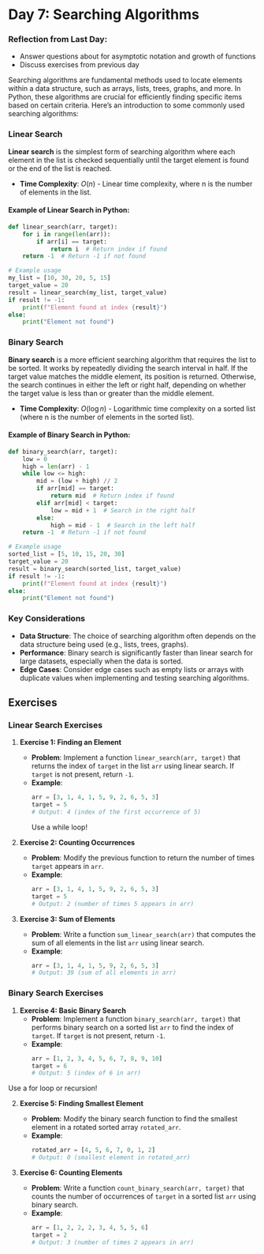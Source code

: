 Day 7: Searching Algorithms
===========================


### Reflection from Last Day:
* Answer questions about for asymptotic notation and growth of functions
* Discuss exercises from previous day

Searching algorithms are fundamental methods used to locate elements within a data structure, such as arrays, lists, trees, graphs, and more. In Python, these algorithms are crucial for efficiently finding specific items based on certain criteria. Here’s an introduction to some commonly used searching algorithms:

### Linear Search

**Linear search** is the simplest form of searching algorithm where each element in the list is checked sequentially until the target element is found or the end of the list is reached.

- **Time Complexity**: $O(n)$ - Linear time complexity, where n is the number of elements in the list.

#### Example of Linear Search in Python:

```python
def linear_search(arr, target):
    for i in range(len(arr)):
        if arr[i] == target:
            return i  # Return index if found
    return -1  # Return -1 if not found

# Example usage
my_list = [10, 30, 20, 5, 15]
target_value = 20
result = linear_search(my_list, target_value)
if result != -1:
    print(f"Element found at index {result}")
else:
    print("Element not found")
```




### Binary Search

**Binary search** is a more efficient searching algorithm that requires the list to be sorted. It works by repeatedly dividing the search interval in half. If the target value matches the middle element, its position is returned. Otherwise, the search continues in either the left or right half, depending on whether the target value is less than or greater than the middle element.

- **Time Complexity**: $O(\log n)$ - Logarithmic time complexity on a sorted list (where n is the number of elements in the sorted list).

#### Example of Binary Search in Python:

```python
def binary_search(arr, target):
    low = 0
    high = len(arr) - 1
    while low <= high:
        mid = (low + high) // 2
        if arr[mid] == target:
            return mid  # Return index if found
        elif arr[mid] < target:
            low = mid + 1  # Search in the right half
        else:
            high = mid - 1  # Search in the left half
    return -1  # Return -1 if not found

# Example usage
sorted_list = [5, 10, 15, 20, 30]
target_value = 20
result = binary_search(sorted_list, target_value)
if result != -1:
    print(f"Element found at index {result}")
else:
    print("Element not found")
```

### Key Considerations

- **Data Structure**: The choice of searching algorithm often depends on the data structure being used (e.g., lists, trees, graphs).
- **Performance**: Binary search is significantly faster than linear search for large datasets, especially when the data is sorted.
- **Edge Cases**: Consider edge cases such as empty lists or arrays with duplicate values when implementing and testing searching algorithms.

Exercises
---------

### Linear Search Exercises

1. **Exercise 1: Finding an Element**
   - **Problem**: Implement a function `linear_search(arr, target)` that returns the index of `target` in the list `arr` using linear search. If `target` is not present, return `-1`.
   - **Example**:
     ```python
     arr = [3, 1, 4, 1, 5, 9, 2, 6, 5, 3]
     target = 5
     # Output: 4 (index of the first occurrence of 5)
     ```
     Use a while loop!

2. **Exercise 2: Counting Occurrences**
   - **Problem**: Modify the previous function to return the number of times `target` appears in `arr`.
   - **Example**:
     ```python
     arr = [3, 1, 4, 1, 5, 9, 2, 6, 5, 3]
     target = 5
     # Output: 2 (number of times 5 appears in arr)
     ```

3. **Exercise 3: Sum of Elements**
   - **Problem**: Write a function `sum_linear_search(arr)` that computes the sum of all elements in the list `arr` using linear search.
   - **Example**:
     ```python
     arr = [3, 1, 4, 1, 5, 9, 2, 6, 5, 3]
     # Output: 39 (sum of all elements in arr)
     ```

### Binary Search Exercises

1. **Exercise 4: Basic Binary Search**
   - **Problem**: Implement a function `binary_search(arr, target)` that performs binary search on a sorted list `arr` to find the index of `target`. If `target` is not present, return `-1`.
   - **Example**:
     ```python
     arr = [1, 2, 3, 4, 5, 6, 7, 8, 9, 10]
     target = 6
     # Output: 5 (index of 6 in arr)
     ```
Use a for loop or recursion!

2. **Exercise 5: Finding Smallest Element**
   - **Problem**: Modify the binary search function to find the smallest element in a rotated sorted array `rotated_arr`.
   - **Example**:
     ```python
     rotated_arr = [4, 5, 6, 7, 0, 1, 2]
     # Output: 0 (smallest element in rotated_arr)
     ```

3. **Exercise 6: Counting Elements**
   - **Problem**: Write a function `count_binary_search(arr, target)` that counts the number of occurrences of `target` in a sorted list `arr` using binary search.
   - **Example**:
     ```python
     arr = [1, 2, 2, 2, 3, 4, 5, 5, 6]
     target = 2
     # Output: 3 (number of times 2 appears in arr)
     ```

